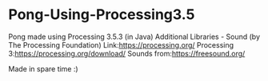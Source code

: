 # Pong-Using-Processing3.5
Pong made using Processing 3.5.3 (in Java)
Additional Libraries - Sound (by The Processing Foundation)
Link:https://processing.org/
Processing 3:https://processing.org/download/
Sounds from:https://freesound.org/

Made in spare time :)
